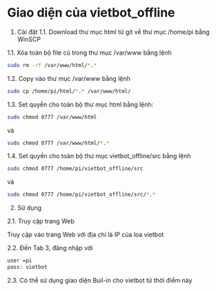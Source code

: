 # Giao diện của vietbot_offline

1. Cài đặt
1.1. Download thư mục html từ git về thư mục /home/pi bằng WinSCP

1.1. Xóa toàn bộ file cũ trong thư mục /var/www bằng lệnh

```sh
sudo rm -rf /var/www/html/*.*

```

1.2. Copy vào thư mục /var/www bằng lệnh

```sh
sudo cp /home/pi/html/*.* /var/www/html/

```
1.3. Set quyền cho toàn bộ thư mục html bằng lệnh:

```sh
sudo chmod 0777 /var/www/html

```
và

```sh
sudo chmod 0777 /var/www/html/*.*

```
1.4. Set quyền cho toàn bộ thư mục vietbot_offline/src bằng lệnh
```sh
sudo chmod 0777 /home/pi/vietbot_offline/src

```
và

```sh
sudo chmod 0777 /home/pi/vietbot_offline/src/*.*

```

2. Sử dụng

2.1. Truy cập trang Web

Truy cập vào trang Web với địa chỉ là IP của loa vietbot

2.2. Đến Tab 3, đăng nhập với 

```sh
user =pi
pass: vietbot

```
2.3. Có thể sử dụng giao diện Buil-in cho vietbot từ thời điểm này
